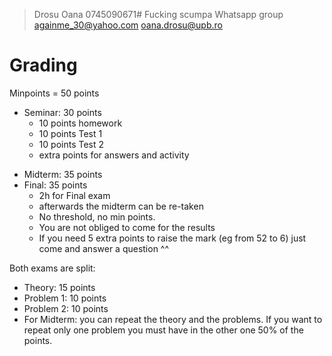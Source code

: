 > Drosu Oana
> 0745090671#
> Fucking scumpa
> Whatsapp group
> againme_30@yahoo.com
> oana.drosu@upb.ro

# Grading
Minpoints = 50 points
* Seminar: 30 points
	+ 10 points homework
	+ 10 points Test 1
	+ 10 points Test 2
	+ extra points for answers and activity
+ Midterm: 35 points
+ Final: 35 points
	+ 2h for Final exam
	+ afterwards the midterm can be re-taken
	+ No threshold, no min points.
	+ You are not obliged to come for the results
	+ If you need 5 extra points to raise the mark (eg from 52 to 6) just come and answer a question ^^

Both exams are split:
* Theory: 15 points
* Problem 1: 10 points
* Problem 2: 10 points
* For Midterm: you can repeat the theory and the problems. If you want to repeat only one problem you must have in the other one 50% of the points.

